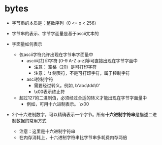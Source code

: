 # bytes

- 字节串的本质是：整数序列（0 <= x < 256）
- 字节串的表示、字节字面量是基于ascii文本的
- 字面量如何表示
  - 仅ascii字符允许出现在字节串字面量中
    - ascii可打印字符 [0-9 A-Z a-z]等可直接出现在字节字面中
      - 注意： 空格（20）是可打印字符
      - 注意： \t 制表符，不是可打印字符，属于控制字符
    - ascii控制字符
      - 需要经过转义。例如, b'abc\tdd\0'   
      - \x00表示终止符
  - 超过127的二进制值，必须经过合适的转义才能出现在字节字面量中
    - 例如，可用十六进制表示。 \x00

- 2个十六进制数字，可以精确表示一个字节。所有**十六进制字符串**是描述二进制数据的常用方式
  - 注意：这里是十六进制字符串
  - 在内存消耗上，十六进制字符串比字节串多耗费内存两倍